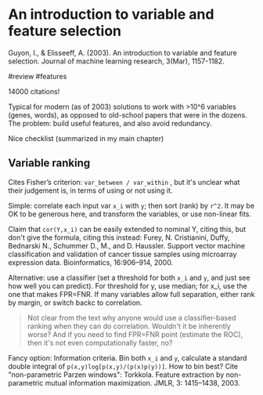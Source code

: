 # An introduction to variable and feature selection

Guyon, I., & Elisseeff, A. (2003). An introduction to variable and feature selection. Journal of machine learning research, 3(Mar), 1157-1182.

#review #features

14000 citations!

Typical for modern (as of 2003) solutions to work with >10^6 variables (genes, words), as opposed to old-school papers that were in the dozens. The problem: build useful features, and also avoid redundancy.

Nice checklist (summarized in my main chapter)

## Variable ranking

Cites Fisher’s criterion: `var_between / var_within` , but it's unclear what their judgement is, in terms of using or not using it.

Simple: correlate each input var `x_i` with `y`; then sort (rank) by `r^2`. It may be OK to be generous here, and transform the variables, or use non-linear fits.

Claim that `cor(Y,x_i)` can be easily extended to nominal Y, citing this, but don't give the formula, citing this instead:
Furey, N. Cristianini, Duffy, Bednarski N., Schummer D., M., and D. Haussler. Support vector
machine classification and validation of cancer tissue samples using microarray expression data.
Bioinformatics, 16:906–914, 2000.

Alternative: use a classifier (set a threshold for both `x_i` and `y`, and just see how well you can predict). For threshold for y, use median; for x_i, use the one that makes FPR=FNR. If many variables allow full separation, either rank by margin, or switch backc to correlation.

> Not clear from the text why anyone would use a classifier-based ranking when they can do correlation. Wouldn't it be inherently worse? And if you need to find FPR=FNR point (estimate the ROC),  then it's not even computationally faster, no?

Fancy option: Information criteria. Bin both `x_i` and `y`, calculate a standard double integral of `p(x,y)log[p(x,y)/(p(x)p(y))]`. How to bin best? Cite "non-parametric Parzen windows":
Torkkola. Feature extraction by non-parametric mutual information maximization. JMLR, 3:
1415–1438, 2003.